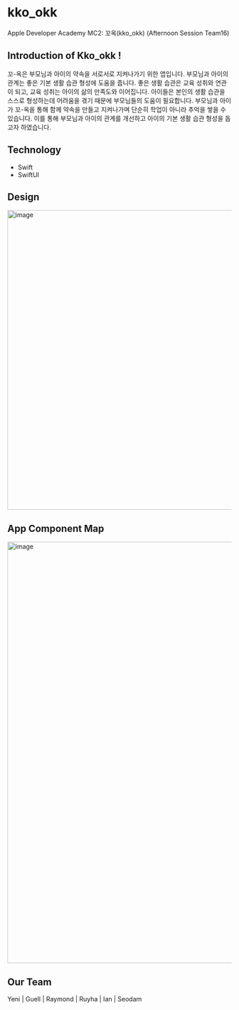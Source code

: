 # kko_okk
Apple Developer Academy MC2: 꼬옥(kko_okk) (Afternoon Session Team16)


## Introduction of Kko_okk !

꼬-옥은 부모님과 아이의 약속을 서로서로 지켜나가기 위한 앱입니다.
부모님과 아이의 관계는 좋은 기본 생활 습관 형성에 도움을 줍니다.
좋은 생활 습관은 교육 성취와 연관이 되고, 교육 성취는 아이의 삶의 만족도와 이어집니다.
아이들은 본인의 생활 습관을 스스로 형성하는데 어려움을 겪기 때문에 부모님들의 도움이 필요합니다.
부모님과 아이가 꼬-옥을 통해 함께 약속을 만들고 지켜나가며 단순히 학업이 아니라 추억을 쌓을 수 있습니다.
이를 통해 부모님과 아이의 관계를 개선하고 아이의 기본 생활 습관 형성을 돕고자 하였습니다.

## Technology

- Swift
- SwiftUI

## Design
<img width="674" alt="image" src="https://user-images.githubusercontent.com/77421835/173480884-f8c839a2-30f3-4916-b77c-d75d2a6ede6b.png">

## App Component Map
<img width="948" alt="image" src="https://user-images.githubusercontent.com/77421835/173481021-b96f096c-12bd-4082-a493-ef4815d7565c.png">


## Our Team
Yeni | Guell | Raymond | Ruyha | Ian | Seodam
